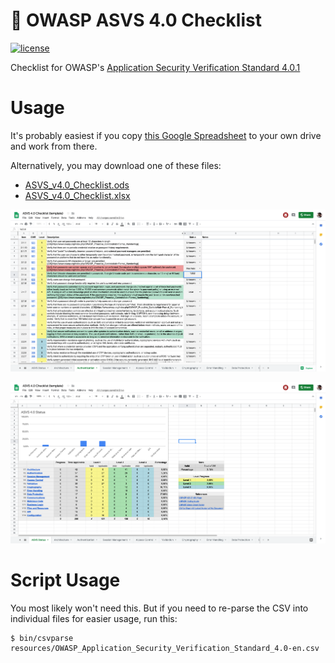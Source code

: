 🔐 OWASP ASVS 4.0 Checklist
===========================

[![license](https://i.creativecommons.org/l/by-sa/3.0/80x15.png)](http://creativecommons.org/licenses/by-sa/3.0/)

Checklist for OWASP's [Application Security Verification Standard 4.0.1](https://www.owasp.org/index.php/Category:OWASP_Application_Security_Verification_Standard_Project)

Usage
=====
It's probably easiest if you copy [this Google Spreadsheet](https://docs.google.com/spreadsheets/d/11BNnfM8ImoL7PolLTgPch7xfdQDYTRfELbnayfZLDNI) to your own drive and work from there.

Alternatively, you may download one of these files:
 - [ASVS_v4.0_Checklist.ods](https://docs.google.com/spreadsheets/d/11BNnfM8ImoL7PolLTgPch7xfdQDYTRfELbnayfZLDNI/export?format=ods&id=11BNnfM8ImoL7PolLTgPch7xfdQDYTRfELbnayfZLDNI)
 - [ASVS_v4.0_Checklist.xlsx](https://docs.google.com/spreadsheets/d/11BNnfM8ImoL7PolLTgPch7xfdQDYTRfELbnayfZLDNI/export?format=xlsx&id=11BNnfM8ImoL7PolLTgPch7xfdQDYTRfELbnayfZLDNI)

![screenshot](resources/screenshot.png)

![screenshot](resources/screenshot2.png)

Script Usage
============

You most likely won't need this. But if you need to re-parse the CSV into individual files for easier usage, run this:

```shell
$ bin/csvparse resources/OWASP_Application_Security_Verification_Standard_4.0-en.csv
```
